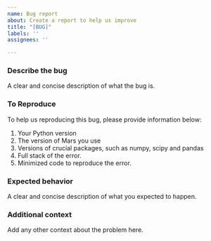 ```yaml
---
name: Bug report
about: Create a report to help us improve
title: "[BUG]"
labels: ''
assignees: ''

---
```

<!--
Thank you for your contribution!

Please review https://github.com/mars-project/mars/blob/master/CONTRIBUTING.rst before opening an issue.
-->

### Describe the bug
A clear and concise description of what the bug is.

### To Reproduce
To help us reproducing this bug, please provide information below:

1. Your Python version
2. The version of Mars you use
3. Versions of crucial packages, such as numpy, scipy and pandas
4. Full stack of the error.
5. Minimized code to reproduce the error.

### Expected behavior
A clear and concise description of what you expected to happen.

### Additional context
Add any other context about the problem here.

